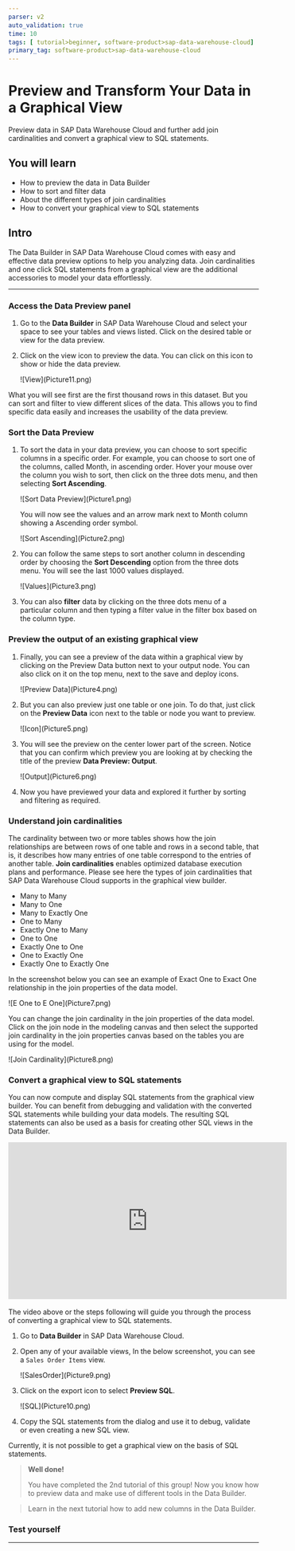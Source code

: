 ```yaml
---
parser: v2
auto_validation: true
time: 10
tags: [ tutorial>beginner, software-product>sap-data-warehouse-cloud]
primary_tag: software-product>sap-data-warehouse-cloud
---
```


# Preview and Transform Your Data in a Graphical View
<!-- description --> Preview data in SAP Data Warehouse Cloud and further add join cardinalities and convert a graphical view to SQL statements.

## You will learn
- How to preview the data in Data Builder
- How to sort and filter data
- About the different types of join cardinalities
- How to convert your graphical view to SQL statements


## Intro
The Data Builder in SAP Data Warehouse Cloud comes with easy and effective data preview options to help you analyzing data. Join cardinalities and one click SQL statements from a graphical view are the additional accessories to model your data effortlessly.

---

### Access the Data Preview panel


1.	Go to the **Data Builder** in SAP Data Warehouse Cloud and select your space to see your tables and views listed. Click on the desired table or view for the data preview.

2.	Click on the view icon to preview the data. You can click on this icon to show or hide the data preview.

    <!-- border -->![View](Picture11.png)

What you will see first are the first thousand rows in this dataset. But you can sort and filter to view different slices of the data.
This allows you to find specific data easily and increases the usability of the data preview.



### Sort the Data Preview


1.	To sort the data in your data preview, you can choose to sort specific columns in a specific order. For example, you can choose to sort one of the columns, called Month, in ascending order. Hover your mouse over the column you wish to sort, then click on the three dots menu, and then selecting **Sort Ascending**.

    <!-- border -->![Sort Data Preview](Picture1.png)

    You will now see the values and an arrow mark next to Month column showing a Ascending order symbol.

    <!-- border -->![Sort Ascending](Picture2.png)

2.	You can follow the same steps to sort another column in descending order by choosing the **Sort Descending** option from the three dots menu. You will see the last 1000 values displayed.

    <!-- border -->![Values](Picture3.png)

3.	You can also **filter** data by clicking on the three dots menu of a particular column and then typing a filter value in the filter box based on the column type.




### Preview the output of an existing graphical view


1.	Finally, you can see a preview of the data within a graphical view by clicking on the Preview Data button next to your output node. You can also click on it on the top menu, next to the save and deploy icons.

    <!-- border -->![Preview Data](Picture4.png)

2.	But you can also preview just one table or one join. To do that, just click on the **Preview Data** icon next to the table or node you want to preview.

    <!-- border -->![Icon](Picture5.png)

3.	You will see the preview on the center lower part of the screen. Notice that you can confirm which preview you are looking at by checking the title of the preview **Data Preview: Output**.

    <!-- border -->![Output](Picture6.png)

4.	Now you have previewed your data and explored it further by sorting and filtering as required.



### Understand join cardinalities

The cardinality between two or more tables shows how the join relationships are between rows of one table and rows in a second table, that is, it describes how many entries of one table correspond to the entries of another table. **Join cardinalities** enables optimized database execution plans and performance. Please see here the types of join cardinalities that SAP Data Warehouse Cloud supports in the graphical view builder.

-	Many to Many
-	Many to One
-	Many to Exactly One
-	One to Many
-	Exactly One to Many
-	One to One
-	Exactly One to One
-	One to Exactly One
-	Exactly One to Exactly One


In the screenshot below you can see an example of Exact One to Exact One relationship in the join properties of the data model.

  <!-- border -->![E One to E One](Picture7.png)

You can change the join cardinality in the join properties of the data model. Click on the join node in the modeling canvas and then select the supported join cardinality in the join properties canvas based on the tables you are using for the model.

  <!-- border -->![Join Cardinality](Picture8.png)



### Convert a graphical view to SQL statements


You can now compute and display SQL statements from the graphical view builder. You can benefit from debugging and validation with the converted SQL statements while building your data models. The resulting SQL statements can also be used as a basis for creating other SQL views in the Data Builder.

<iframe width="560" height="315" src="https://www.youtube.com/embed/IRnt2_dDxzI" title="YouTube video player" frameborder="0" allow="accelerometer; autoplay; clipboard-write; encrypted-media; gyroscope; picture-in-picture" allowfullscreen></iframe>

The video above or the steps following will guide you through the process of converting a graphical view to SQL statements.

1.	Go to **Data Builder** in SAP Data Warehouse Cloud.

2.	Open any of your available views, In the below screenshot, you can see a `Sales Order Items` view.

    <!-- border -->![SalesOrder](Picture9.png)

3.	Click on the export icon to select **Preview SQL**.

    <!-- border -->![SQL](Picture10.png)

4.	Copy the SQL statements from the dialog and use it to debug, validate or even creating a new SQL view.

Currently, it is not possible to get a graphical view on the basis of SQL statements.


> **Well done!**
>
> You have completed the 2nd tutorial of this group! Now you know how to preview data and make use of different tools in the Data Builder.

> Learn in the next tutorial how to add new columns in the Data Builder.



### Test yourself








---
